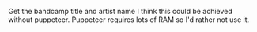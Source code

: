 Get the bandcamp title and artist name
I think this could be achieved without puppeteer. Puppeteer requires lots of RAM so I'd rather not use it.
